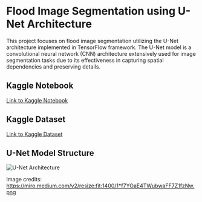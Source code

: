 # Flood Image Segmentation using U-Net Architecture

This project focuses on flood image segmentation utilizing the U-Net architecture implemented in TensorFlow framework. The U-Net model is a convolutional neural network (CNN) architecture extensively used for image segmentation tasks due to its effectiveness in capturing spatial dependencies and preserving details.

## Kaggle Notebook
[Link to Kaggle Notebook](https://www.kaggle.com/code/jvageesh11/flood-area-segmentation-unet)

## Kaggle Dataset
[Link to Kaggle Dataset](https://www.kaggle.com/datasets/faizalkarim/flood-area-segmentation)

## U-Net Model Structure
![U-Net Architecture](https://github.com/Vageesh-Jayaraman/Unet-Based-Flood-Image-Segmentation-in-TensorFlow/assets/143870355/b5bb274e-850d-45f7-9b3e-d71fbc279f76)

Image credits: https://miro.medium.com/v2/resize:fit:1400/1*f7YOaE4TWubwaFF7Z1fzNw.png
